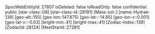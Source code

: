 ﻿---
location: [-14.85,147.875,150]
type: Station
tags:
- astro/Star

---
SpocWebEntityId: 27807
isDeleted: false
isReadOnly: false
confidential: public
[star-class::G8]
[star-class-id::28191]
[Mass-sol::]
[name::Hydrae-139]
[geo-alt::150]
[geo-lon::147.875]
[geo-lat::-14.85]
[geo-lon-v::0.001]
[geo-lat-v::-0.03]
[bright-min::41]
[bright-max::41]
[Zodiac-index::139]
[ZodiacId::28124]
[NextStarId::27281]

